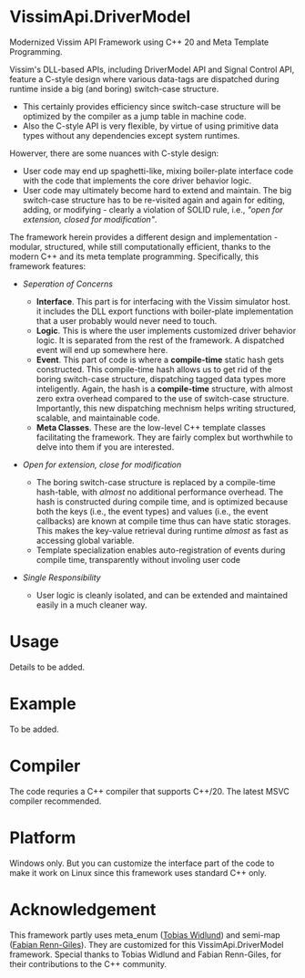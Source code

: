 # VissimApi.DriverModel
Modernized Vissim API Framework using C++ 20 and Meta Template Programming.

Vissim's DLL-based APIs, including DriverModel API and Signal Control API, feature a C-style design where various data-tags are dispatched during runtime inside a big (and boring) switch-case structure. 
- This certainly provides efficiency since switch-case structure will be optimized by the compiler as a jump table in machine code. 
- Also the C-style API is very flexible, by virtue of using primitive data types without any dependencies except system runtimes.

Howerver, there are some nuances with C-style design:

- User code may end up spaghetti-like, mixing boiler-plate interface code with the code that implements the core driver behavior logic.
- User code may ultimately become hard to extend and maintain. The big switch-case structure has to be re-visited again and again for editing, adding, or modifying - clearly a violation of SOLID rule, i.e., *"open for extension, closed for modification"*. 
   
The framework herein provides a different design and implementation - modular, structured, while still computationally efficient, thanks to the modern C++ and its meta template programming. Specifically, this framework features:

- *Seperation of Concerns* 
  - **Interface**. This part is for interfacing with the Vissim simulator host. it includes the DLL export functions with boiler-plate implementation that a user probably would never need to touch.  
  - **Logic**. This is where the user implements customized driver behavior logic. It is separated from the rest of the framework. A dispatched event will end up somewhere here.
  - **Event**. This part of code is where a **compile-time** static hash gets constructed. This compile-time hash allows us to get rid of the boring switch-case structure, dispatching tagged data types more inteligently.  Again, the hash is a **compile-time** structure, with almost zero extra overhead compared to the use of switch-case structure. Importantly, this new dispatching mechnism helps writing structured, scalable, and maintainable code.
  - **Meta Classes**. These are the low-level C++ template classes facilitating the framework. They are fairly complex but worthwhile to delve into them if you are interested.
  
- *Open for extension, close for modification*
  - The boring switch-case structure is replaced by a compile-time hash-table, with *almost* no additional performance overhead. The hash is constructed during compile time, and is optimized because both the keys (i.e., the event types) and values (i.e., the event callbacks) are known at compile time thus can have static storages. This makes the key-value retrieval during runtime *almost* as fast as accessing global variable.
  - Template specialization enables auto-registration of events during compile time, transparently without involing user code
 
 - *Single Responsibility*
   - User logic is cleanly isolated, and can be extended and maintained easily in a much cleaner way.


# Usage
Details to be added.

# Example
To be added.

# Compiler
The code requries a C++ compiler that supports C++/20. The latest MSVC compiler recommended. 

# Platform
Windows only. But you can customize the interface part of the code to make it work on Linux since this framework uses standard C++ only.

# Acknowledgement
This framework partly uses meta_enum ([Tobias Widlund](https://github.com/therocode/meta_enum)) and semi-map ([Fabian Renn-Giles](https://github.com/hogliux/semimap)). They are customized for this VissimApi.DriverModel framework. Special thanks to Tobias Widlund and Fabian Renn-Giles, for their contributions to the C++ community. 